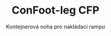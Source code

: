 ---
title: "ConFoot-leg CFP"
subtitle: "Kontejnerová noha pro nakládací rampu"
mainImage: "/images/products/confoot-leg-cfp-main.jpg"
gallery:
  - "/images/products/confoot-leg-cfp-1.jpg"
  - "/images/products/confoot-leg-cfp-2.jpg"
  - "/images/products/confoot-leg-cfp-3.jpg"
shortDescription: "ConFoot-leg CFP je navržen pro nakládací rampy, umožňuje bezpečné upevnění kontejneru k rampě a současně umožňuje, aby se dveře plně otevřely do stran."
technicalDescription: "Model CFP umožňuje nakládání produktů přímo z výroby do kontejneru bez nutnosti meziskladování, a není potřeba žádné další zařízení pro manipulaci s kontejnery."
videoID: "da7h7VgJHgs"
faq:
  - question: "Co je ConFoot-leg CFP?"
    answer: |
      ConFoot-leg CFP je navržen pro nakládací rampy, umožňuje bezpečné upevnění kontejneru k rampě a zároveň úplné otevření dveří do stran.
  - question: "Jak funguje ConFoot-leg CFP?"
    answer: |
      ConFoot-leg CFP zajišťuje kontejner k nakládací rampě a umožňuje plynulé nakládání a vykládání přímo z výroby. Tento model eliminuje potřebu dalšího manipulačního zařízení a optimalizuje logistický proces.
specifications:
  - name: "Hmotnost"
    value: "24 kg na nohu"
  - name: "Nosnost"
    value: "30 tun"
  - name: "Nastavitelný rozsah"
    value: "1,043 mm až 1,448 mm"
  - name: "Materiál"
    value: "Vysoce kvalitní ocel"
price: "88.500 Kč"
priceVAT: "107.085 Kč"
pricingNotes: "K dispozici jsou množstevní slevy. Pro více informací kontaktujte náš prodejní tým."
buyLink: "/contact"
howToUse: |
  1. Umístěte CFP nohu na rohové kotevní prvky kontejneru
  2. Zapojte zajišťovací mechanismus
  3. Nastavte výšku dle potřeby v rozsahu od 1,043 mm do 1,448 mm
  4. Zafixujte kontejner k nakládací rampě
  5. Plně otevřete dveře kontejneru do stran
  6. Nakládejte produkty přímo z výroby do kontejneru
benefits:
  - title: "Integrace s nakládací rampou"
    description: "Umožňuje bezpečné upevnění kontejneru k nakládací rampě a zároveň zajišťuje plné otevírání dveří do stran"
  - title: "Přímé nakládání"
    description: "Produkty mohou být nakládány přímo z výroby do kontejneru bez meziskladování"
  - title: "Bez dalšího zařízení"
    description: "Pro nakládací operace není potřeba žádné další zařízení pro manipulaci s kontejnery"
  - title: "Efektivita přívěsů"
    description: "Uvolňuje přívěs pro další úkoly, zatímco kontejner zůstává na nakládací rampě"
  - title: "Dodatečný úložný prostor"
    description: "Kontejnery mohou sloužit jako dodatečný úložný prostor, když nejsou v tranzitu"
  - title: "Okamžitá pohyblivost"
    description: "Kontejnery jsou vždy připraveny k přesunu – stačí najet přívěsem pod kontejner a pokračovat v cestě"
articleContent: |
  ## Co je ConFoot-leg CFP?

  ConFoot-leg CFP je specializované řešení kontejnerových nohou navržené specificky pro operace na nakládacích rampách. Model CFP umožňuje bezpečné upevnění kontejnerů na nakládací rampy a současně umožňuje, aby se dveře plně otevíraly do stran, čímž vytváří bezproblémovou integraci mezi kontejnerem a zařízením. Toto inovativní řešení proměňuje nákladní kontejnery na efektivní prodloužení vaší nakládací rampy, čímž eliminuje potřebu meziskladování a dalšího zařízení pro manipulaci.

  ## Klíčové výhody pro operace na nakládacích rampách

  ConFoot-leg CFP poskytuje významné provozní výhody pro podniky, které pravidelně nakládají a vybavují nákladní kontejnery. Bezpečným upevněním kontejnerů přímo na nakládací rampě můžete uvolnit přívěsy pro další úkoly, optimalizovat využití vozového parku a snížit čekací doby. Produkty mohou být nakládány přímo z výroby do kontejneru bez meziskladování, čímž se zefektivňuje logistický proces a snižují náklady na manipulaci.

  Navíc kontejnery vybavené CFP nohami mohou sloužit jako flexibilní dodatečný úložný prostor, když nejsou v tranzitu. Zůstávají vždy připraveny k přesunu – stačí najet přívěsem pod kontejner a cesta pokračuje. Tato všestrannost činí z CFP ideální řešení pro podniky, které chtějí zvýšit efektivitu nakládacích ramp a kapacitu úložiště.

  ## Jak to funguje

  ConFoot-leg CFP se bezpečně připevňuje ke rohovým kotevním prvkům kontejneru, čímž poskytuje stabilní podporu, zatímco je kontejner umístěn na nakládací rampě. Nohy disponují nastavitelným rozsahem od 1,043 mm do 1,448 mm, což umožňuje přesné vyrovnání s různými výškami nakládacích ramp. Každá noha váží 24 kg, což je činí snadno ovladatelnými pro obsluhu, přičemž systém poskytuje nosnost až 30 tun.

  Instalace je jednoduchá:
  1. Umístěte CFP nohy na rohové kotevní prvky kontejneru
  2. Zapojte zajišťovací mechanismus pro upevnění nohou
  3. Nastavte výšku dle potřeby, aby odpovídala výšce nakládací rampy
  4. Zafixujte kontejner k rampě
  5. Plně otevřete dveře kontejneru do stran
  6. Začněte nakládat produkty přímo z výroby do kontejneru

  Jakmile je nakládání dokončeno, zůstává kontejner připraven k přepravě. Když je přívěs k dispozici, stačí jej najet pod kontejner, odstranit nohy a cesta pokračuje bez jakýchkoli mezikroků manipulace.

  ## Použití ConFoot-leg CFP

  ### Výrobní zařízení
  Výrobní zařízení těží z CFP zejména díky možnosti vytvořit bezproblémové prodloužení výrobní plochy. Umístěním kontejnerů přímo u nakládacích ramp mohou produkty přecházet přímo z výrobní linky do nákladních kontejnerů, čímž se eliminuje meziskladování a snižují náklady na manipulaci. Tento přímý způsob nakládání minimalizuje riziko poškození a zefektivňuje logistický proces.

  ### Distribuční centra
  Pro distribuční centra CFP poskytuje cennou flexibilitu v operacích nakládání. Kontejnery mohou být umístěny u nakládacích ramp po delší dobu, což umožňuje efektivní nakládání, jakmile jsou produkty k dispozici. Tento přístup snižuje tlak na nutnost rychlého nakládání kontejnerů, když čekají přívěsy, a optimalizuje využití pracovní síly a dopravních zdrojů.

  ### Maloobchodní provoz
  Maloobchodní podniky mohou využívat kontejnery vybavené CFP jako flexibilní dodatečný úložný prostor během špičkových sezon. Kontejnery mohou být umístěny u nakládacích ramp pro přímé příjímání zboží a poté přesunuty do skladových prostor, když jsou plné. Tento přístup nabízí nákladově efektivní dodatečnou kapacitu bez nutnosti trvalého rozšíření zařízení.

  ### Přepravní společnosti
  Přepravní společnosti těží z lepšího využití vozového parku díky systému CFP. Přívěsy mohou vystavit kontejnery přímo na zákaznické lokality a ihned pokračovat na další zakázku, místo aby čekaly na operace nakládání a vykládání. Tato efektivita může výrazně zvýšit produktivní kapacitu stávajících vozových parků.

  ## Technické specifikace

  - **Nosnost**: 30 tun
  - **Hmotnost**: 24 kg na nohu
  - **Nastavitelný rozsah**: 1,043 mm až 1,448 mm
  - **Materiál**: Vysoce kvalitní ocel s odolným povrchem
  - **Kompatibilita**: Standardní rohové upevnění nákladního kontejneru

  ConFoot-leg CFP představuje inovativní řešení pro operace na nakládacích rampách, které firmám nabízí možnost optimalizace logistických procesů, zlepšení využití zdrojů a vytvoření flexibilní dodatečné skladovací kapacity. Díky umožnění přímého nakládání z výroby do kontejnerů a uvolnění přívěsů pro další úkoly pomáhá CFP podnikům dosáhnout vyšší efektivity a nákladové efektivity při manipulaci s kontejnery.
---